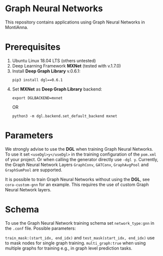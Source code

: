 # Graph Neural Networks
This repository contains applications using Graph Neural Networks in MontiAnna.

# Prerequisites
1. Ubuntu Linux 18.04 LTS (others untested)
2. Deep Learning Framework **MXNet** (tested with v.1.7.0)
3. Install **Deep Graph Library** v.0.6.1:
    ```
    pip3 install dgl==0.6.1
    ```
4. Set **MXNet** as **Deep Graph Library** backend:
    ```
    export DGLBACKEND=mxnet
    ```
    OR
    ```
    python3 -m dgl.backend.set_default_backend mxnet
    ```

# Parameters
We strongly advise to use the **DGL** when training Graph Neural Networks. To use it set `<useDgl>y</useDgl>` in the training configuration of the `pom.xml` of your project. Or when calling the generator directly use `-dgl y`. Currently, the Graph Neural Network Layers `GraphConv`, `GATConv`, `GraphAvgPool` and `GraphSumPool` are supported.

It is possible to train Graph Neural Networks without using the **DGL**, see `cora-custom-gnn` for an example. This requires the use of custom Graph Neural Network layers. 

# Schema
To use the Graph Neural Network training schema set `network_type:gnn` in the `.conf` file. Possible parameters:

`train_mask:(start_idx, end_idx)` and `test_mask(start_idx, end_idx)` use to mask nodes for single graph training.
`multi_graph:true` when using multiple graphs for training e.g., in graph level prediction tasks.